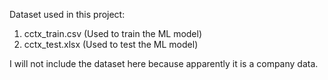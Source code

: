 Dataset used in this project:
1. cctx_train.csv (Used to train the ML model)
2. cctx_test.xlsx (Used to test the ML model)

I will not include the dataset here because apparently it is a company data.
